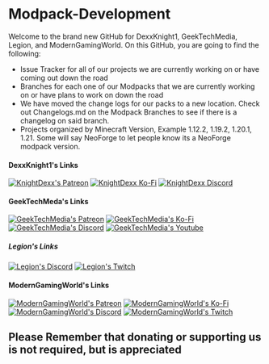 # Modpack-Development
Welcome to the brand new GitHub for DexxKnight1, GeekTechMedia, Legion, and ModernGamingWorld. On this GitHub, you are going to find the following:

- Issue Tracker for all of our projects we are currently working on or have coming out down the road
- Branches for each one of our Modpacks that we are currently working on or have plans to work on down the road
- We have moved the change logs for our packs to a new location. Check out Changelogs.md on the Modpack Branches to see if there is a changelog on said branch.
- Projects organized by Minecraft Version, Example 1.12.2, 1.19.2, 1.20.1, 1.21. Some will say NeoForge to let people know its a NeoForge modpack version.



#### DexxKnight1's Links

[![KnightDexx's Patreon](https://cdn.jsdelivr.net/npm/@intergrav/devins-badges@3/assets/compact/donate/patreon-singular_46h.png "KnightDexx's Patreon")](https://www.patreon.com/KnightDexx)
[![KnightDexx Ko-Fi](https://cdn.jsdelivr.net/npm/@intergrav/devins-badges@3/assets/compact/donate/kofi-singular_46h.png "KnightDexx's Ko-Fi")](https://ko-fi.com/dexxknight)
[![KnightDexx Discord](https://cdn.jsdelivr.net/npm/@intergrav/devins-badges@3/assets/compact/social/discord-singular_46h.png "KnightDexx's Discord")](https://discord.gg/JMqZhxk7gA)

#### GeekTechMeda's Links

[![GeekTechMedia's Patreon](https://cdn.jsdelivr.net/npm/@intergrav/devins-badges@3/assets/compact/donate/patreon-singular_46h.png "GeekTechMedia's Patreon")](https://www.patreon.com/GeekTechMedia)
[![GeekTechMedia's Ko-Fi](https://cdn.jsdelivr.net/npm/@intergrav/devins-badges@3/assets/compact/donate/kofi-singular_46h.png "GeekTechMedia's Ko-Fi")](https://ko-fi.com/geektechmedia)
[![GeekTechMedia's Discord](https://cdn.jsdelivr.net/npm/@intergrav/devins-badges@3/assets/compact/social/discord-singular_46h.png "GeekTechMedia's Discord")](https://discord.gg/ZeyGj379tA)
[![GeekTechMedia's Youtube](https://cdn.jsdelivr.net/npm/@intergrav/devins-badges@3/assets/compact/social/youtube-singular_46h.png "GeekTechMedia's Youtube")](https://www.youtube.com/@GeekTechMedia)

##### Legion's Links

[![Legion's Discord](https://cdn.jsdelivr.net/npm/@intergrav/devins-badges@3/assets/compact/social/discord-singular_46h.png "Creativity Unbound Discord")](https://discord.gg/FMsaFgRda5)
[![Legion's Twitch](https://cdn.jsdelivr.net/npm/@intergrav/devins-badges@3/assets/compact/social/twitch-singular_46h.png "Legion_usa's Twitch")](https://www.twitch.tv/legion_usa)

#### ModernGamingWorld's Links

[![ModernGamingWorld's Patreon](https://cdn.jsdelivr.net/npm/@intergrav/devins-badges@3/assets/compact/donate/patreon-singular_46h.png "ModernGamingWorld's Patreon")](https://www.patreon.com/ModernGamingWorld)
[![ModernGamingWorld's Ko-Fi](https://cdn.jsdelivr.net/npm/@intergrav/devins-badges@3/assets/compact/donate/kofi-singular_46h.png "ModernGamingWorld's Ko-Fi")](https://ko-fi.com/moderngamingworld)
[![ModernGamingWorld's Discord](https://cdn.jsdelivr.net/npm/@intergrav/devins-badges@3/assets/compact/social/discord-singular_46h.png "Creativity Unbound Discord")](https://discord.gg/FMsaFgRda5)
[![ModernGamingWorld's Twitch](https://cdn.jsdelivr.net/npm/@intergrav/devins-badges@3/assets/compact/social/twitch-singular_46h.png "ModernGamingWorld's Twitch")](https://www.twitch.tv/moderngamingworld)






## Please Remember that donating or supporting us is not required, but is appreciated
